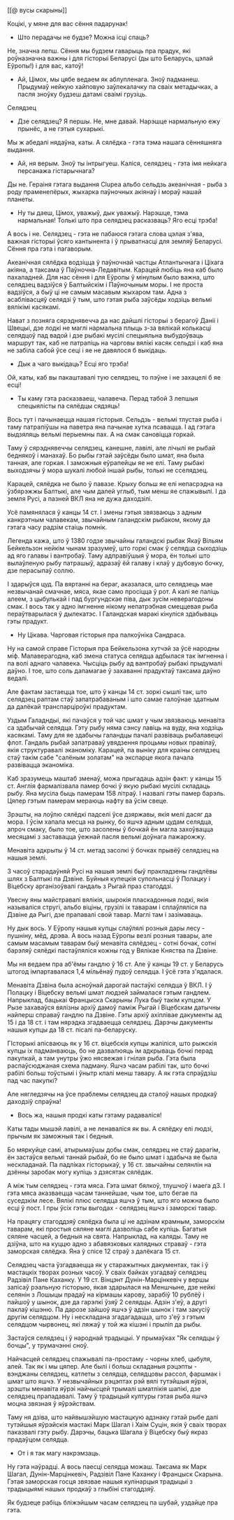 [[@ вусы скарыны]]

Коцікі, у мяне для вас сёння падарунак!

- Што перадачы не будзе? Можна ісці спаць?

Не, значна лепш. Сёння мы будзем гаварыць пра прадук, які роўназначна важны і для гісторыі Беларусі (ды што Беларусь, цэлай Еўропы!) і для вас, катоў! 

- Ай, Цімох, мы цябе ведаем як аблупленага. Зноў падманеш. Прыдумаў нейкую хайповую заўлекалачку па сваіх метадычках, а пасля зноўку будзеш датамі сваімі грузіць. 

Селядзец

- Дзе селядзец? Я першы. Не, мне давай. Нарэшце нармальную ежу прынёс, а не гэтыя сухарыкі.

Мы ж абедалі нядаўна, каты. А сялёдка - гэта тэма нашага сённяшняга выдання.

- Ай, ня верым. Зноў ты інтрыгуеш. Каліся, селядзец - гэта імя нейкага персанажа гістарычнага?

Ды не. Гераіня гэтага выдання Clupea альбо сельдзь акеанічная - рыба з роду праменепёрых, жыхарка паўночных акіянаў і мораў нашай планеты. 

- Ну ты даеш, Цімох, уважыў, дык уважыў. Нарэшце, тэма нармальная! Толькі што пра селядзец расказваць? Яго есці трэба!

А вось і не. Селядзец - гэта не пабаюся гэтага слова цэлая з'ява, важная гісторыі ўсяго кантынента і ў прыватнасці для земляў Беларусі. Сёння пра гэта і пагаворым.


Акеанічная сялёдка водзіцца ў паўночнай частцы Атлантычнага і Ціхага акіяна, а таксама ў Паўночна-Ледавітым. Карацей любіць яна каб было пахаладней. Для нас сёння і для Еўропы ў мінулым было важна, што селядзец вадзіўся ў Балтыйскім і Паўночыным моры. І не проста вадзіўся, а быў ці не самым масавым жыхаром там. Адна з асаблівасцяў селядзі ў тым, што гэтая рыба заўсёды ходзіць вельмі вялікімі касякамі.

Нават з позняга сярэднявечча да нас дайшлі гісторыі з берагоў Даніі і Швецыі, дзе лодкі не маглі нармальна плыць з-за вялікай колькасці селядцоў пад вадой і дзе рыбакі мусілі спецыяльна выбудоўваць маршрут так, каб не патрапіць на чарговы вялікі касяк сельдзі і каб яна не забіла сабой ўсе сеці і яе не давялося б выкідаць.

- Дык а чаго выкідаць? Есці яго трэба!

Ой, каты, каб вы пакаштавалі тую селядзец, то пэўне і не захацелі б яе есці!

- Ты каму гэта расказваеш, чалавеча. Перад табой 3 лепшыя спецыялісты па сялёдцы сядзяць!

Вось тут і пачынаецца нашая гісторыя. Сельдзь - вельмі тлустая рыба і таму патрапіўшы на паветра яна пачынае хутка псавацца. І ад гэтага выдзяляць вельмі перыемны пах. А на смак сановіцца горкай.

Таму ў сярэднявеччы селядзец, канешне, лавілі, але лічылі яе рыбай беднякоў і манахаў. Бо рыбы гэтай заўсёды было шмат, яна была танная, але горкая. І заможныя еўрапейцы яе не елі. Таму рыбакі выходзячы ў мора шукалі любой іншай рыбы, толькі не сселядзец.

 Карацей, сялёдка не было ў павазе. Крыху больш яе елі непасрэдна на ўзбярэжжы Балтыкі, але чым далей углыб, тым менш яе спажывылі. І да земля Русі, а пазней ВКЛ яна не дужа даходзілі.

Усё памянялася ў канцы 14 ст. І змены гэтыя звязваюць з адным канкрэтным чалавекам, звычайным галандскім рыбаком, якому да гэтага часу радзім стаіць помнік.

Легенда кажа, што ў 1380 годзе звычайны галандскі рыбак Якаў Вільям Бейкельзон нейкім чынам зразумеў, што горкі смак ў селядца сыходзіць ад яго галавы і вантробаў. Таму адправіўшыя ў мора, ён толькі што вылаўленую рыбу патрашыў, адразаў ёй галаву і клаў у дубовую бочку, дзе перасыпаў соллю.

І здарыўся цуд. Па вяртанні на бераг, аказалася, што селядзець  мае незвычанай смачнае, мяса, якае само просіцца ў рот. А калі яе паліць алеем, з цыбулькай і пад бургундскае піва, дык зусім неверагодоны смак. І вось так у адно імгненне нікому непатрэбная смеццевая рыба пераўтварылася ў дылекатэс. І Галандская маракі кінуліся здабываць гэты прадукт.

- Ну Цікава. Чарговая гісторыя пра палкоўніка Сандраса.

Ну на самой справе Гісторыя пра Бейкельзона хутчэй за ўсё народны міф. Малаверагодна, каб змена статуса селядца адбылася так імгненна і па волі аднаго чалавека. Чысціць рыбу ад вантробаў рыбакі прыдумалі даўно. І тое, што соль дапамагае ў захаванні прадуктаў таксама даўно ведалі. 

Але фактам застаецца тое, што ў канцы 14 ст. зоркі сышлі так, што селядзец раптам стаў запатрабаваным і што самае галоўнае здатным да далёкай транспарціроўкі прадуктам. 

Уздым Галадндыі, які пачаўся у той час шмат у чым звязваюць менавіта са здабычай селядца. Гэту рыбу няма сэнсу лавіць на вуду, яна ходзіць касякамі. Таму для яе здабычы галандцы пачалі развіваць рыбалавецкі флот. Гандаль рыбай запатраваў увядзення процьмы новых правілаў, якія структуравалі эканоміку. Карацей, па выніку для краіны селядзец стаў такім сабе "салёным золатам" на экспарце якога пачала развівацца эканоміка. 

Каб зразумець маштаб зменаў, можа прыгадаць адзін факт: у канцы 15 ст. Англія фармалізвала памер бочкі ў якую рыбакі мусілі складаць рыбу. Яна мусіла быць памерам 158 літраў. І назвалі гэты памер барэль. Цяпер гэтым памерам мераюць нафту ва ўсім свеце.

Зрэшты, на лоўлю сялёдкі падселі ўсе дзяржавы, якія мелі дасяг да мора. І ўсім хапала месца на рынку, бо яшчэ адным цудам селядца, апроч смаку, было тое, што засолены ў бочкай ён магла захоўвацца месяцамі з заставацца ўежнай пасля вельмі доўнага пажарожжу.

Менавіта адкрыты ў 14 ст. метад засолкі ў бочках прывёў селядзец на нашыя землі.

З часоў старадаўняй Русі на нашыя землі быў пракладзены гандлёвы шлях з Балтыкі па Дзвіне. Буйныя купецкія супольнасці ў Полацку і Віцебску арганізоўвалі гандаль з Рыгай праз стагоддзі. 

Увесну яны майстравалі вялікія, шырокія пласкадонныя лодкі, якія называліся стругі, альбо віціны, грузілі іх таварам і сплаўляліся па Дзвіне да Рыгі, дзе прапавалі свой тавар. Маглі там і зазімаваць. 

Ну дык вось. У Еўропу нашыя купцы слаўлялі розныя дары лесу - пушніну, мёд, дрэва. А вось назад Еўропы везлі розныя тавары, але самым масамым таварам быў менавіта сялёдзец - сотні бочак, сотні барэляў сялёдкі пастаўляліся кожны год у Вялікае Княства па Дзвіне.

Мы ня ведаем пра аб'ёмы гандлю ў 16 ст. Але ў канцы 19 ст. у Беларусь штогод імпартавалася 1,4 мільёнаў пудоў селядца. І ўcё гэта з'ядалася.

Менавіта Дзвіна была асноўнай дарогай пастаўкі селядца ў ВКЛ. І ў Полацку і Віцебску вельмі шмат людзей займалася гэтым гандлем. Напрыклад, бацькаі Францыска Скарыны Лука быў такім купцом. У Рызе захаваўся вялізны архіў дамоў паміж Рыгай і Віцебскам датычны найперш справаў гандлю па Дзвіне. Гэты архіў ахіплівае дакументы ад 15 і да 18 ст. і там нярэдка згадваецца селядзец. Дарэчы дакументы нашыя купцы да 18 ст. пісалі па-беларуску.

ГІсторыкі апісваюць як у 16 ст. віцебскія купцы жаліліся, што рыжскія купцы іх падманваюць, бо не дазвалюяць ім адкрываць бочкі перад пакупкай, а там унутры ўжо нясвежая і гнілая рыба. Гэта была распаўсюджаная схема падману. Яшчэ часам рабілі так, што бочкі рабілі больш тоўстымі і ўнытр клалі менш тавару. А як гэта спраўдзіш пад час пакупкі?

Але нягледзячы на ўсе праблемы селядзец да сталоў нашых продкаў даходзіў спраўна!

- Вось жа, нашыя продкі каты гэтаму радаваліся!

Каты тады мышэй лавілі, а не ленаваліся як вы. А сялёдку елі людзі, прычым як заможныя так і бедныя.

Бо мяркуйце самі, атырымаўшы добы смак, селядзец не стаў дарагім, ён застаўся вельмі таннай рыбай, бо яе было шмат і здабыча яе была нескладанай. Па падліках гісторыкаў, у 16 ст. звычайны селянлін на дзённы заробак могу купіць з дзясятак сялёдак. 

А між тым селядзец - гэта мяса. Гэта шмат бялкоў, тлушчоў і маега д3. І гэта мяса аказваецца часам таннейшае, чым тое, што бегае па суседзкім лесе. Вялікі плюс селядца яшчэ ў тым, што яго можна было есці ў пост. І пры ўсіх гэты выгодах - селядзец яшчэ і заморскі тавар.

На працягу стагоддзяў сялёдка была ці не адзінам крамным, заморскім таварам, які простыя сяляне маглі дазволіць сабе купіць. Багатыя сяляне часцей, а бедныя на свята. Напрыклад, на каляды. Таму не дзіўна, што на куццю адно з абавязковых калядных страваў - гэта заморская сялёдка. Яна ў спісе 12 страў з далёкага 15 ст.

Селядзец часта ўзгадваецца як у старажытных дакументах, так і ў мастацкіх творах розных часоў.  У сваіх байках узгадваў селядзец Радзівіл Пане Каханку. У 19 ст. Вінцэнт Дунін-Марцінкевіч у вершы запісаў рэальную гісторыю, якая здарылася на Меншчыне, дзе нейкі селянін з Лошыцы прадаў на кірмашы карову, зарабіў 10 рублёў і пайшоў у шынок, дзе да гарэлкі ўзяў 2 селядцы. Адзін з'еў, а другі паклаў кішэню. Па дарозе зайшоў яшчэ ў адзін шынок і там закусіў другім селядцом. Ну і нескладана згадагадацца, што з'еў з гэтым селядцом чырвонец, які ляжаў у той жа кішэні і прыліп да рыбы.

Застаўся селядзец і ў народнай традыцыі. У прымаўках "Як селядцы ў бочцы", у трумачэнні сноў.

Найчасцей селядзец спажывалі па-простаму - чорны хлеб, цыбуля, алей. Так як і мы цяпер. Але былі і больш складаныя рэцэпты - вэнджаны селядзец, катлеты з селядца, селядцовы рассол, фаршмак і шмат што яшчэ. У незвычайных рэцэптах рэй вялі тутэйшыя яўрэі, зрэшты менавіта яўрэі найчысцей трымалі шматлікія шапікі, дзе селядзец прападавалі. Таму ў традыцый културы гэтая рыба яшчэ моцна звязная ў яўрэйствам.

Таму ня дзіва, што найвышэйшую мастацкую адзнаку гэтай рыбе далі тутэйшыя яўрэйскія мастакі Марк Шагал і Хаім Суцін, якія ў сваіх творах паказвалі гэту рыбу. Дарэчы, бацька Шагала ў Віцебску быў якраз прадаўцом селядца. 

- От і я так магу накрэмзаць. 

Ну гэта наўрадці. А вось паесці селядца можаш. Таксама як Марк Шагал, Дунін-Марцінкевіч, Радзівіл Пане Каханку і Францыск Скарына. Гэтая заморская госця звязвае нашыя кулінарцыя традыцыі з традыцыямі нашых продкаў з глыбіні стагоддзяў. 

Як будзеце рабіць бліжэйшым часам селядзец па шубай, уздайце пра гэта.






